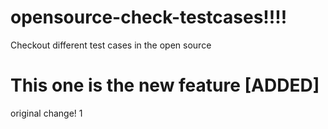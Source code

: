 # opensource-check-testcases!!!!
Checkout different test cases in the open source

# This one is the new feature [ADDED]


original change!
1



